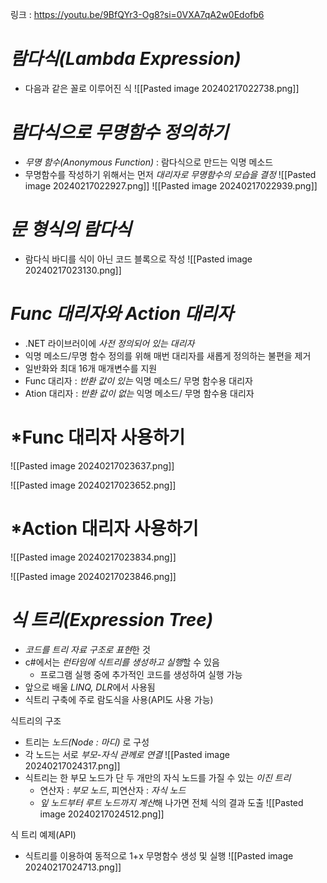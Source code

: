 링크 : https://youtu.be/9BfQYr3-Og8?si=0VXA7qA2w0Edofb6


# *람다식(Lambda Expression)*
- 다음과 같은 꼴로 이루어진 식
![[Pasted image 20240217022738.png]]


# *람다식으로 무명함수 정의하기*
- *무명 함수(Anonymous Function)* : 람다식으로 만드는 익명 메소드
- 무명함수를 작성하기 위해서는 먼저 *대리자로 무명함수의 모습을 결정*
![[Pasted image 20240217022927.png]]
![[Pasted image 20240217022939.png]]


# *문 형식의 람다식*
- 람다식 바디를 식이 아닌 코드 블록으로 작성
![[Pasted image 20240217023130.png]]


# *Func 대리자와 Action 대리자*
- .NET 라이브러이에 *사전 정의되어 있는 대리자*
- 익명 메소드/무명 함수 정의를 위해 매번 대리자를 새롭게 정의하는 불편을 제거
- 일반화와 최대 16개 매개변수를 지원
- Func 대리자 : *반환 값이 있는* 익명 메소드/ 무명 함수용 대리자 
- Ation 대리자 : *반환 값이 없는* 익명 메소드/ 무명 함수용 대리자


# *Func 대리자 사용하기
![[Pasted image 20240217023637.png]]

![[Pasted image 20240217023652.png]]



# *Action 대리자 사용하기
![[Pasted image 20240217023834.png]]

![[Pasted image 20240217023846.png]]


# *식 트리(Expression Tree)*
- *코드를 트리 자료 구조로 표현*한 것
- c#에서는 *런타임에 식트리를 생성하고 실행*할 수 있음
	- 프로그램 실행 중에 추가적인 코드를 생성하여 실행 가능
- 앞으로 배울 *LINQ, DLR*에서 사용됨
- 식트리 구축에 주로 람도식을 사용(API도 사용 가능)

식트리의 구조
- 트리는 *노드(Node : 마디)* 로 구성
- 각 노드는 서로 *부모-자식 관께로 연결*
![[Pasted image 20240217024317.png]]
- 식트리는 한 부모 노드가 단 두 개만의 자식 노드를 가질 수 있는 *이진 트리*
	- 연산자 : *부모 노드*, 피연산자 : *자식 노드*
	- *잎 노드부터 루트 노드까지 계산*해 나가면 전체 식의 결과 도출
![[Pasted image 20240217024512.png]]


식 트리 예제(API)
- 식트리를 이용하여 동적으로 1+x 무명함수 생성 및 실행
![[Pasted image 20240217024713.png]]
